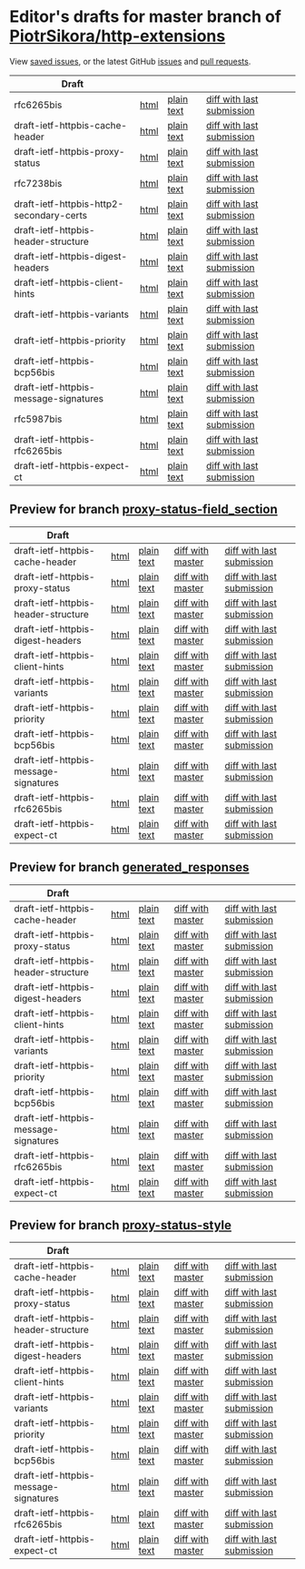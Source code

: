 # Editor's drafts for master branch of [PiotrSikora/http-extensions](https://github.com/PiotrSikora/http-extensions)

View [saved issues](issues.html), or the latest GitHub [issues](https://github.com/PiotrSikora/http-extensions/issues) and [pull requests](https://github.com/PiotrSikora/http-extensions/pulls).

| Draft |     |     |     |     |
| ----- | --- | --- | --- | --- |
| rfc6265bis |[html](./rfc6265bis.html) |[plain text](./rfc6265bis.txt) |[diff with last submission](https://tools.ietf.org/rfcdiff?url1=https://tools.ietf.org/id/rfc6265bis.txt&amp;url2=https://PiotrSikora.github.io/http-extensions/rfc6265bis.txt) |
| draft-ietf-httpbis-cache-header |[html](./draft-ietf-httpbis-cache-header.html) |[plain text](./draft-ietf-httpbis-cache-header.txt) |[diff with last submission](https://tools.ietf.org/rfcdiff?url1=https://tools.ietf.org/id/draft-ietf-httpbis-cache-header.txt&amp;url2=https://PiotrSikora.github.io/http-extensions/draft-ietf-httpbis-cache-header.txt) |
| draft-ietf-httpbis-proxy-status |[html](./draft-ietf-httpbis-proxy-status.html) |[plain text](./draft-ietf-httpbis-proxy-status.txt) |[diff with last submission](https://tools.ietf.org/rfcdiff?url1=https://tools.ietf.org/id/draft-ietf-httpbis-proxy-status.txt&amp;url2=https://PiotrSikora.github.io/http-extensions/draft-ietf-httpbis-proxy-status.txt) |
| rfc7238bis |[html](./rfc7238bis.html) |[plain text](./rfc7238bis.txt) |[diff with last submission](https://tools.ietf.org/rfcdiff?url1=https://tools.ietf.org/id/rfc7238bis.txt&amp;url2=https://PiotrSikora.github.io/http-extensions/rfc7238bis.txt) |
| draft-ietf-httpbis-http2-secondary-certs |[html](./draft-ietf-httpbis-http2-secondary-certs.html) |[plain text](./draft-ietf-httpbis-http2-secondary-certs.txt) |[diff with last submission](https://tools.ietf.org/rfcdiff?url1=https://tools.ietf.org/id/draft-ietf-httpbis-http2-secondary-certs.txt&amp;url2=https://PiotrSikora.github.io/http-extensions/draft-ietf-httpbis-http2-secondary-certs.txt) |
| draft-ietf-httpbis-header-structure |[html](./draft-ietf-httpbis-header-structure.html) |[plain text](./draft-ietf-httpbis-header-structure.txt) |[diff with last submission](https://tools.ietf.org/rfcdiff?url1=https://tools.ietf.org/id/draft-ietf-httpbis-header-structure.txt&amp;url2=https://PiotrSikora.github.io/http-extensions/draft-ietf-httpbis-header-structure.txt) |
| draft-ietf-httpbis-digest-headers |[html](./draft-ietf-httpbis-digest-headers.html) |[plain text](./draft-ietf-httpbis-digest-headers.txt) |[diff with last submission](https://tools.ietf.org/rfcdiff?url1=https://tools.ietf.org/id/draft-ietf-httpbis-digest-headers.txt&amp;url2=https://PiotrSikora.github.io/http-extensions/draft-ietf-httpbis-digest-headers.txt) |
| draft-ietf-httpbis-client-hints |[html](./draft-ietf-httpbis-client-hints.html) |[plain text](./draft-ietf-httpbis-client-hints.txt) |[diff with last submission](https://tools.ietf.org/rfcdiff?url1=https://tools.ietf.org/id/draft-ietf-httpbis-client-hints.txt&amp;url2=https://PiotrSikora.github.io/http-extensions/draft-ietf-httpbis-client-hints.txt) |
| draft-ietf-httpbis-variants |[html](./draft-ietf-httpbis-variants.html) |[plain text](./draft-ietf-httpbis-variants.txt) |[diff with last submission](https://tools.ietf.org/rfcdiff?url1=https://tools.ietf.org/id/draft-ietf-httpbis-variants.txt&amp;url2=https://PiotrSikora.github.io/http-extensions/draft-ietf-httpbis-variants.txt) |
| draft-ietf-httpbis-priority |[html](./draft-ietf-httpbis-priority.html) |[plain text](./draft-ietf-httpbis-priority.txt) |[diff with last submission](https://tools.ietf.org/rfcdiff?url1=https://tools.ietf.org/id/draft-ietf-httpbis-priority.txt&amp;url2=https://PiotrSikora.github.io/http-extensions/draft-ietf-httpbis-priority.txt) |
| draft-ietf-httpbis-bcp56bis |[html](./draft-ietf-httpbis-bcp56bis.html) |[plain text](./draft-ietf-httpbis-bcp56bis.txt) |[diff with last submission](https://tools.ietf.org/rfcdiff?url1=https://tools.ietf.org/id/draft-ietf-httpbis-bcp56bis.txt&amp;url2=https://PiotrSikora.github.io/http-extensions/draft-ietf-httpbis-bcp56bis.txt) |
| draft-ietf-httpbis-message-signatures |[html](./draft-ietf-httpbis-message-signatures.html) |[plain text](./draft-ietf-httpbis-message-signatures.txt) |[diff with last submission](https://tools.ietf.org/rfcdiff?url1=https://tools.ietf.org/id/draft-ietf-httpbis-message-signatures.txt&amp;url2=https://PiotrSikora.github.io/http-extensions/draft-ietf-httpbis-message-signatures.txt) |
| rfc5987bis |[html](./rfc5987bis.html) |[plain text](./rfc5987bis.txt) |[diff with last submission](https://tools.ietf.org/rfcdiff?url1=https://tools.ietf.org/id/rfc5987bis.txt&amp;url2=https://PiotrSikora.github.io/http-extensions/rfc5987bis.txt) |
| draft-ietf-httpbis-rfc6265bis |[html](./draft-ietf-httpbis-rfc6265bis.html) |[plain text](./draft-ietf-httpbis-rfc6265bis.txt) |[diff with last submission](https://tools.ietf.org/rfcdiff?url1=https://tools.ietf.org/id/draft-ietf-httpbis-rfc6265bis.txt&amp;url2=https://PiotrSikora.github.io/http-extensions/draft-ietf-httpbis-rfc6265bis.txt) |
| draft-ietf-httpbis-expect-ct |[html](./draft-ietf-httpbis-expect-ct.html) |[plain text](./draft-ietf-httpbis-expect-ct.txt) |[diff with last submission](https://tools.ietf.org/rfcdiff?url1=https://tools.ietf.org/id/draft-ietf-httpbis-expect-ct.txt&amp;url2=https://PiotrSikora.github.io/http-extensions/draft-ietf-httpbis-expect-ct.txt) |

## Preview for branch [proxy-status-field_section](proxy-status-field_section)

| Draft |     |     |     |     |
| ----- | --- | --- | --- | --- |
| draft-ietf-httpbis-cache-header |[html](proxy-status-field_section/draft-ietf-httpbis-cache-header.html) |[plain text](proxy-status-field_section/draft-ietf-httpbis-cache-header.txt) |[diff with master](https://tools.ietf.org/rfcdiff?url1=https://PiotrSikora.github.io/http-extensions/draft-ietf-httpbis-cache-header.txt&amp;url2=https://PiotrSikora.github.io/http-extensions/proxy-status-field_section/draft-ietf-httpbis-cache-header.txt) |[diff with last submission](https://tools.ietf.org/rfcdiff?url1=https://tools.ietf.org/id/draft-ietf-httpbis-cache-header.txt&amp;url2=https://PiotrSikora.github.io/http-extensions/proxy-status-field_section/draft-ietf-httpbis-cache-header.txt) |
| draft-ietf-httpbis-proxy-status |[html](proxy-status-field_section/draft-ietf-httpbis-proxy-status.html) |[plain text](proxy-status-field_section/draft-ietf-httpbis-proxy-status.txt) |[diff with master](https://tools.ietf.org/rfcdiff?url1=https://PiotrSikora.github.io/http-extensions/draft-ietf-httpbis-proxy-status.txt&amp;url2=https://PiotrSikora.github.io/http-extensions/proxy-status-field_section/draft-ietf-httpbis-proxy-status.txt) |[diff with last submission](https://tools.ietf.org/rfcdiff?url1=https://tools.ietf.org/id/draft-ietf-httpbis-proxy-status.txt&amp;url2=https://PiotrSikora.github.io/http-extensions/proxy-status-field_section/draft-ietf-httpbis-proxy-status.txt) |
| draft-ietf-httpbis-header-structure |[html](proxy-status-field_section/draft-ietf-httpbis-header-structure.html) |[plain text](proxy-status-field_section/draft-ietf-httpbis-header-structure.txt) |[diff with master](https://tools.ietf.org/rfcdiff?url1=https://PiotrSikora.github.io/http-extensions/draft-ietf-httpbis-header-structure.txt&amp;url2=https://PiotrSikora.github.io/http-extensions/proxy-status-field_section/draft-ietf-httpbis-header-structure.txt) |[diff with last submission](https://tools.ietf.org/rfcdiff?url1=https://tools.ietf.org/id/draft-ietf-httpbis-header-structure.txt&amp;url2=https://PiotrSikora.github.io/http-extensions/proxy-status-field_section/draft-ietf-httpbis-header-structure.txt) |
| draft-ietf-httpbis-digest-headers |[html](proxy-status-field_section/draft-ietf-httpbis-digest-headers.html) |[plain text](proxy-status-field_section/draft-ietf-httpbis-digest-headers.txt) |[diff with master](https://tools.ietf.org/rfcdiff?url1=https://PiotrSikora.github.io/http-extensions/draft-ietf-httpbis-digest-headers.txt&amp;url2=https://PiotrSikora.github.io/http-extensions/proxy-status-field_section/draft-ietf-httpbis-digest-headers.txt) |[diff with last submission](https://tools.ietf.org/rfcdiff?url1=https://tools.ietf.org/id/draft-ietf-httpbis-digest-headers.txt&amp;url2=https://PiotrSikora.github.io/http-extensions/proxy-status-field_section/draft-ietf-httpbis-digest-headers.txt) |
| draft-ietf-httpbis-client-hints |[html](proxy-status-field_section/draft-ietf-httpbis-client-hints.html) |[plain text](proxy-status-field_section/draft-ietf-httpbis-client-hints.txt) |[diff with master](https://tools.ietf.org/rfcdiff?url1=https://PiotrSikora.github.io/http-extensions/draft-ietf-httpbis-client-hints.txt&amp;url2=https://PiotrSikora.github.io/http-extensions/proxy-status-field_section/draft-ietf-httpbis-client-hints.txt) |[diff with last submission](https://tools.ietf.org/rfcdiff?url1=https://tools.ietf.org/id/draft-ietf-httpbis-client-hints.txt&amp;url2=https://PiotrSikora.github.io/http-extensions/proxy-status-field_section/draft-ietf-httpbis-client-hints.txt) |
| draft-ietf-httpbis-variants |[html](proxy-status-field_section/draft-ietf-httpbis-variants.html) |[plain text](proxy-status-field_section/draft-ietf-httpbis-variants.txt) |[diff with master](https://tools.ietf.org/rfcdiff?url1=https://PiotrSikora.github.io/http-extensions/draft-ietf-httpbis-variants.txt&amp;url2=https://PiotrSikora.github.io/http-extensions/proxy-status-field_section/draft-ietf-httpbis-variants.txt) |[diff with last submission](https://tools.ietf.org/rfcdiff?url1=https://tools.ietf.org/id/draft-ietf-httpbis-variants.txt&amp;url2=https://PiotrSikora.github.io/http-extensions/proxy-status-field_section/draft-ietf-httpbis-variants.txt) |
| draft-ietf-httpbis-priority |[html](proxy-status-field_section/draft-ietf-httpbis-priority.html) |[plain text](proxy-status-field_section/draft-ietf-httpbis-priority.txt) |[diff with master](https://tools.ietf.org/rfcdiff?url1=https://PiotrSikora.github.io/http-extensions/draft-ietf-httpbis-priority.txt&amp;url2=https://PiotrSikora.github.io/http-extensions/proxy-status-field_section/draft-ietf-httpbis-priority.txt) |[diff with last submission](https://tools.ietf.org/rfcdiff?url1=https://tools.ietf.org/id/draft-ietf-httpbis-priority.txt&amp;url2=https://PiotrSikora.github.io/http-extensions/proxy-status-field_section/draft-ietf-httpbis-priority.txt) |
| draft-ietf-httpbis-bcp56bis |[html](proxy-status-field_section/draft-ietf-httpbis-bcp56bis.html) |[plain text](proxy-status-field_section/draft-ietf-httpbis-bcp56bis.txt) |[diff with master](https://tools.ietf.org/rfcdiff?url1=https://PiotrSikora.github.io/http-extensions/draft-ietf-httpbis-bcp56bis.txt&amp;url2=https://PiotrSikora.github.io/http-extensions/proxy-status-field_section/draft-ietf-httpbis-bcp56bis.txt) |[diff with last submission](https://tools.ietf.org/rfcdiff?url1=https://tools.ietf.org/id/draft-ietf-httpbis-bcp56bis.txt&amp;url2=https://PiotrSikora.github.io/http-extensions/proxy-status-field_section/draft-ietf-httpbis-bcp56bis.txt) |
| draft-ietf-httpbis-message-signatures |[html](proxy-status-field_section/draft-ietf-httpbis-message-signatures.html) |[plain text](proxy-status-field_section/draft-ietf-httpbis-message-signatures.txt) |[diff with master](https://tools.ietf.org/rfcdiff?url1=https://PiotrSikora.github.io/http-extensions/draft-ietf-httpbis-message-signatures.txt&amp;url2=https://PiotrSikora.github.io/http-extensions/proxy-status-field_section/draft-ietf-httpbis-message-signatures.txt) |[diff with last submission](https://tools.ietf.org/rfcdiff?url1=https://tools.ietf.org/id/draft-ietf-httpbis-message-signatures.txt&amp;url2=https://PiotrSikora.github.io/http-extensions/proxy-status-field_section/draft-ietf-httpbis-message-signatures.txt) |
| draft-ietf-httpbis-rfc6265bis |[html](proxy-status-field_section/draft-ietf-httpbis-rfc6265bis.html) |[plain text](proxy-status-field_section/draft-ietf-httpbis-rfc6265bis.txt) |[diff with master](https://tools.ietf.org/rfcdiff?url1=https://PiotrSikora.github.io/http-extensions/draft-ietf-httpbis-rfc6265bis.txt&amp;url2=https://PiotrSikora.github.io/http-extensions/proxy-status-field_section/draft-ietf-httpbis-rfc6265bis.txt) |[diff with last submission](https://tools.ietf.org/rfcdiff?url1=https://tools.ietf.org/id/draft-ietf-httpbis-rfc6265bis.txt&amp;url2=https://PiotrSikora.github.io/http-extensions/proxy-status-field_section/draft-ietf-httpbis-rfc6265bis.txt) |
| draft-ietf-httpbis-expect-ct |[html](proxy-status-field_section/draft-ietf-httpbis-expect-ct.html) |[plain text](proxy-status-field_section/draft-ietf-httpbis-expect-ct.txt) |[diff with master](https://tools.ietf.org/rfcdiff?url1=https://PiotrSikora.github.io/http-extensions/draft-ietf-httpbis-expect-ct.txt&amp;url2=https://PiotrSikora.github.io/http-extensions/proxy-status-field_section/draft-ietf-httpbis-expect-ct.txt) |[diff with last submission](https://tools.ietf.org/rfcdiff?url1=https://tools.ietf.org/id/draft-ietf-httpbis-expect-ct.txt&amp;url2=https://PiotrSikora.github.io/http-extensions/proxy-status-field_section/draft-ietf-httpbis-expect-ct.txt) |

## Preview for branch [generated_responses](generated_responses)

| Draft |     |     |     |     |
| ----- | --- | --- | --- | --- |
| draft-ietf-httpbis-cache-header |[html](generated_responses/draft-ietf-httpbis-cache-header.html) |[plain text](generated_responses/draft-ietf-httpbis-cache-header.txt) |[diff with master](https://tools.ietf.org/rfcdiff?url1=https://PiotrSikora.github.io/http-extensions/draft-ietf-httpbis-cache-header.txt&amp;url2=https://PiotrSikora.github.io/http-extensions/generated_responses/draft-ietf-httpbis-cache-header.txt) |[diff with last submission](https://tools.ietf.org/rfcdiff?url1=https://tools.ietf.org/id/draft-ietf-httpbis-cache-header.txt&amp;url2=https://PiotrSikora.github.io/http-extensions/generated_responses/draft-ietf-httpbis-cache-header.txt) |
| draft-ietf-httpbis-proxy-status |[html](generated_responses/draft-ietf-httpbis-proxy-status.html) |[plain text](generated_responses/draft-ietf-httpbis-proxy-status.txt) |[diff with master](https://tools.ietf.org/rfcdiff?url1=https://PiotrSikora.github.io/http-extensions/draft-ietf-httpbis-proxy-status.txt&amp;url2=https://PiotrSikora.github.io/http-extensions/generated_responses/draft-ietf-httpbis-proxy-status.txt) |[diff with last submission](https://tools.ietf.org/rfcdiff?url1=https://tools.ietf.org/id/draft-ietf-httpbis-proxy-status.txt&amp;url2=https://PiotrSikora.github.io/http-extensions/generated_responses/draft-ietf-httpbis-proxy-status.txt) |
| draft-ietf-httpbis-header-structure |[html](generated_responses/draft-ietf-httpbis-header-structure.html) |[plain text](generated_responses/draft-ietf-httpbis-header-structure.txt) |[diff with master](https://tools.ietf.org/rfcdiff?url1=https://PiotrSikora.github.io/http-extensions/draft-ietf-httpbis-header-structure.txt&amp;url2=https://PiotrSikora.github.io/http-extensions/generated_responses/draft-ietf-httpbis-header-structure.txt) |[diff with last submission](https://tools.ietf.org/rfcdiff?url1=https://tools.ietf.org/id/draft-ietf-httpbis-header-structure.txt&amp;url2=https://PiotrSikora.github.io/http-extensions/generated_responses/draft-ietf-httpbis-header-structure.txt) |
| draft-ietf-httpbis-digest-headers |[html](generated_responses/draft-ietf-httpbis-digest-headers.html) |[plain text](generated_responses/draft-ietf-httpbis-digest-headers.txt) |[diff with master](https://tools.ietf.org/rfcdiff?url1=https://PiotrSikora.github.io/http-extensions/draft-ietf-httpbis-digest-headers.txt&amp;url2=https://PiotrSikora.github.io/http-extensions/generated_responses/draft-ietf-httpbis-digest-headers.txt) |[diff with last submission](https://tools.ietf.org/rfcdiff?url1=https://tools.ietf.org/id/draft-ietf-httpbis-digest-headers.txt&amp;url2=https://PiotrSikora.github.io/http-extensions/generated_responses/draft-ietf-httpbis-digest-headers.txt) |
| draft-ietf-httpbis-client-hints |[html](generated_responses/draft-ietf-httpbis-client-hints.html) |[plain text](generated_responses/draft-ietf-httpbis-client-hints.txt) |[diff with master](https://tools.ietf.org/rfcdiff?url1=https://PiotrSikora.github.io/http-extensions/draft-ietf-httpbis-client-hints.txt&amp;url2=https://PiotrSikora.github.io/http-extensions/generated_responses/draft-ietf-httpbis-client-hints.txt) |[diff with last submission](https://tools.ietf.org/rfcdiff?url1=https://tools.ietf.org/id/draft-ietf-httpbis-client-hints.txt&amp;url2=https://PiotrSikora.github.io/http-extensions/generated_responses/draft-ietf-httpbis-client-hints.txt) |
| draft-ietf-httpbis-variants |[html](generated_responses/draft-ietf-httpbis-variants.html) |[plain text](generated_responses/draft-ietf-httpbis-variants.txt) |[diff with master](https://tools.ietf.org/rfcdiff?url1=https://PiotrSikora.github.io/http-extensions/draft-ietf-httpbis-variants.txt&amp;url2=https://PiotrSikora.github.io/http-extensions/generated_responses/draft-ietf-httpbis-variants.txt) |[diff with last submission](https://tools.ietf.org/rfcdiff?url1=https://tools.ietf.org/id/draft-ietf-httpbis-variants.txt&amp;url2=https://PiotrSikora.github.io/http-extensions/generated_responses/draft-ietf-httpbis-variants.txt) |
| draft-ietf-httpbis-priority |[html](generated_responses/draft-ietf-httpbis-priority.html) |[plain text](generated_responses/draft-ietf-httpbis-priority.txt) |[diff with master](https://tools.ietf.org/rfcdiff?url1=https://PiotrSikora.github.io/http-extensions/draft-ietf-httpbis-priority.txt&amp;url2=https://PiotrSikora.github.io/http-extensions/generated_responses/draft-ietf-httpbis-priority.txt) |[diff with last submission](https://tools.ietf.org/rfcdiff?url1=https://tools.ietf.org/id/draft-ietf-httpbis-priority.txt&amp;url2=https://PiotrSikora.github.io/http-extensions/generated_responses/draft-ietf-httpbis-priority.txt) |
| draft-ietf-httpbis-bcp56bis |[html](generated_responses/draft-ietf-httpbis-bcp56bis.html) |[plain text](generated_responses/draft-ietf-httpbis-bcp56bis.txt) |[diff with master](https://tools.ietf.org/rfcdiff?url1=https://PiotrSikora.github.io/http-extensions/draft-ietf-httpbis-bcp56bis.txt&amp;url2=https://PiotrSikora.github.io/http-extensions/generated_responses/draft-ietf-httpbis-bcp56bis.txt) |[diff with last submission](https://tools.ietf.org/rfcdiff?url1=https://tools.ietf.org/id/draft-ietf-httpbis-bcp56bis.txt&amp;url2=https://PiotrSikora.github.io/http-extensions/generated_responses/draft-ietf-httpbis-bcp56bis.txt) |
| draft-ietf-httpbis-message-signatures |[html](generated_responses/draft-ietf-httpbis-message-signatures.html) |[plain text](generated_responses/draft-ietf-httpbis-message-signatures.txt) |[diff with master](https://tools.ietf.org/rfcdiff?url1=https://PiotrSikora.github.io/http-extensions/draft-ietf-httpbis-message-signatures.txt&amp;url2=https://PiotrSikora.github.io/http-extensions/generated_responses/draft-ietf-httpbis-message-signatures.txt) |[diff with last submission](https://tools.ietf.org/rfcdiff?url1=https://tools.ietf.org/id/draft-ietf-httpbis-message-signatures.txt&amp;url2=https://PiotrSikora.github.io/http-extensions/generated_responses/draft-ietf-httpbis-message-signatures.txt) |
| draft-ietf-httpbis-rfc6265bis |[html](generated_responses/draft-ietf-httpbis-rfc6265bis.html) |[plain text](generated_responses/draft-ietf-httpbis-rfc6265bis.txt) |[diff with master](https://tools.ietf.org/rfcdiff?url1=https://PiotrSikora.github.io/http-extensions/draft-ietf-httpbis-rfc6265bis.txt&amp;url2=https://PiotrSikora.github.io/http-extensions/generated_responses/draft-ietf-httpbis-rfc6265bis.txt) |[diff with last submission](https://tools.ietf.org/rfcdiff?url1=https://tools.ietf.org/id/draft-ietf-httpbis-rfc6265bis.txt&amp;url2=https://PiotrSikora.github.io/http-extensions/generated_responses/draft-ietf-httpbis-rfc6265bis.txt) |
| draft-ietf-httpbis-expect-ct |[html](generated_responses/draft-ietf-httpbis-expect-ct.html) |[plain text](generated_responses/draft-ietf-httpbis-expect-ct.txt) |[diff with master](https://tools.ietf.org/rfcdiff?url1=https://PiotrSikora.github.io/http-extensions/draft-ietf-httpbis-expect-ct.txt&amp;url2=https://PiotrSikora.github.io/http-extensions/generated_responses/draft-ietf-httpbis-expect-ct.txt) |[diff with last submission](https://tools.ietf.org/rfcdiff?url1=https://tools.ietf.org/id/draft-ietf-httpbis-expect-ct.txt&amp;url2=https://PiotrSikora.github.io/http-extensions/generated_responses/draft-ietf-httpbis-expect-ct.txt) |

## Preview for branch [proxy-status-style](proxy-status-style)

| Draft |     |     |     |     |
| ----- | --- | --- | --- | --- |
| draft-ietf-httpbis-cache-header |[html](proxy-status-style/draft-ietf-httpbis-cache-header.html) |[plain text](proxy-status-style/draft-ietf-httpbis-cache-header.txt) |[diff with master](https://tools.ietf.org/rfcdiff?url1=https://PiotrSikora.github.io/http-extensions/draft-ietf-httpbis-cache-header.txt&amp;url2=https://PiotrSikora.github.io/http-extensions/proxy-status-style/draft-ietf-httpbis-cache-header.txt) |[diff with last submission](https://tools.ietf.org/rfcdiff?url1=https://tools.ietf.org/id/draft-ietf-httpbis-cache-header.txt&amp;url2=https://PiotrSikora.github.io/http-extensions/proxy-status-style/draft-ietf-httpbis-cache-header.txt) |
| draft-ietf-httpbis-proxy-status |[html](proxy-status-style/draft-ietf-httpbis-proxy-status.html) |[plain text](proxy-status-style/draft-ietf-httpbis-proxy-status.txt) |[diff with master](https://tools.ietf.org/rfcdiff?url1=https://PiotrSikora.github.io/http-extensions/draft-ietf-httpbis-proxy-status.txt&amp;url2=https://PiotrSikora.github.io/http-extensions/proxy-status-style/draft-ietf-httpbis-proxy-status.txt) |[diff with last submission](https://tools.ietf.org/rfcdiff?url1=https://tools.ietf.org/id/draft-ietf-httpbis-proxy-status.txt&amp;url2=https://PiotrSikora.github.io/http-extensions/proxy-status-style/draft-ietf-httpbis-proxy-status.txt) |
| draft-ietf-httpbis-header-structure |[html](proxy-status-style/draft-ietf-httpbis-header-structure.html) |[plain text](proxy-status-style/draft-ietf-httpbis-header-structure.txt) |[diff with master](https://tools.ietf.org/rfcdiff?url1=https://PiotrSikora.github.io/http-extensions/draft-ietf-httpbis-header-structure.txt&amp;url2=https://PiotrSikora.github.io/http-extensions/proxy-status-style/draft-ietf-httpbis-header-structure.txt) |[diff with last submission](https://tools.ietf.org/rfcdiff?url1=https://tools.ietf.org/id/draft-ietf-httpbis-header-structure.txt&amp;url2=https://PiotrSikora.github.io/http-extensions/proxy-status-style/draft-ietf-httpbis-header-structure.txt) |
| draft-ietf-httpbis-digest-headers |[html](proxy-status-style/draft-ietf-httpbis-digest-headers.html) |[plain text](proxy-status-style/draft-ietf-httpbis-digest-headers.txt) |[diff with master](https://tools.ietf.org/rfcdiff?url1=https://PiotrSikora.github.io/http-extensions/draft-ietf-httpbis-digest-headers.txt&amp;url2=https://PiotrSikora.github.io/http-extensions/proxy-status-style/draft-ietf-httpbis-digest-headers.txt) |[diff with last submission](https://tools.ietf.org/rfcdiff?url1=https://tools.ietf.org/id/draft-ietf-httpbis-digest-headers.txt&amp;url2=https://PiotrSikora.github.io/http-extensions/proxy-status-style/draft-ietf-httpbis-digest-headers.txt) |
| draft-ietf-httpbis-client-hints |[html](proxy-status-style/draft-ietf-httpbis-client-hints.html) |[plain text](proxy-status-style/draft-ietf-httpbis-client-hints.txt) |[diff with master](https://tools.ietf.org/rfcdiff?url1=https://PiotrSikora.github.io/http-extensions/draft-ietf-httpbis-client-hints.txt&amp;url2=https://PiotrSikora.github.io/http-extensions/proxy-status-style/draft-ietf-httpbis-client-hints.txt) |[diff with last submission](https://tools.ietf.org/rfcdiff?url1=https://tools.ietf.org/id/draft-ietf-httpbis-client-hints.txt&amp;url2=https://PiotrSikora.github.io/http-extensions/proxy-status-style/draft-ietf-httpbis-client-hints.txt) |
| draft-ietf-httpbis-variants |[html](proxy-status-style/draft-ietf-httpbis-variants.html) |[plain text](proxy-status-style/draft-ietf-httpbis-variants.txt) |[diff with master](https://tools.ietf.org/rfcdiff?url1=https://PiotrSikora.github.io/http-extensions/draft-ietf-httpbis-variants.txt&amp;url2=https://PiotrSikora.github.io/http-extensions/proxy-status-style/draft-ietf-httpbis-variants.txt) |[diff with last submission](https://tools.ietf.org/rfcdiff?url1=https://tools.ietf.org/id/draft-ietf-httpbis-variants.txt&amp;url2=https://PiotrSikora.github.io/http-extensions/proxy-status-style/draft-ietf-httpbis-variants.txt) |
| draft-ietf-httpbis-priority |[html](proxy-status-style/draft-ietf-httpbis-priority.html) |[plain text](proxy-status-style/draft-ietf-httpbis-priority.txt) |[diff with master](https://tools.ietf.org/rfcdiff?url1=https://PiotrSikora.github.io/http-extensions/draft-ietf-httpbis-priority.txt&amp;url2=https://PiotrSikora.github.io/http-extensions/proxy-status-style/draft-ietf-httpbis-priority.txt) |[diff with last submission](https://tools.ietf.org/rfcdiff?url1=https://tools.ietf.org/id/draft-ietf-httpbis-priority.txt&amp;url2=https://PiotrSikora.github.io/http-extensions/proxy-status-style/draft-ietf-httpbis-priority.txt) |
| draft-ietf-httpbis-bcp56bis |[html](proxy-status-style/draft-ietf-httpbis-bcp56bis.html) |[plain text](proxy-status-style/draft-ietf-httpbis-bcp56bis.txt) |[diff with master](https://tools.ietf.org/rfcdiff?url1=https://PiotrSikora.github.io/http-extensions/draft-ietf-httpbis-bcp56bis.txt&amp;url2=https://PiotrSikora.github.io/http-extensions/proxy-status-style/draft-ietf-httpbis-bcp56bis.txt) |[diff with last submission](https://tools.ietf.org/rfcdiff?url1=https://tools.ietf.org/id/draft-ietf-httpbis-bcp56bis.txt&amp;url2=https://PiotrSikora.github.io/http-extensions/proxy-status-style/draft-ietf-httpbis-bcp56bis.txt) |
| draft-ietf-httpbis-message-signatures |[html](proxy-status-style/draft-ietf-httpbis-message-signatures.html) |[plain text](proxy-status-style/draft-ietf-httpbis-message-signatures.txt) |[diff with master](https://tools.ietf.org/rfcdiff?url1=https://PiotrSikora.github.io/http-extensions/draft-ietf-httpbis-message-signatures.txt&amp;url2=https://PiotrSikora.github.io/http-extensions/proxy-status-style/draft-ietf-httpbis-message-signatures.txt) |[diff with last submission](https://tools.ietf.org/rfcdiff?url1=https://tools.ietf.org/id/draft-ietf-httpbis-message-signatures.txt&amp;url2=https://PiotrSikora.github.io/http-extensions/proxy-status-style/draft-ietf-httpbis-message-signatures.txt) |
| draft-ietf-httpbis-rfc6265bis |[html](proxy-status-style/draft-ietf-httpbis-rfc6265bis.html) |[plain text](proxy-status-style/draft-ietf-httpbis-rfc6265bis.txt) |[diff with master](https://tools.ietf.org/rfcdiff?url1=https://PiotrSikora.github.io/http-extensions/draft-ietf-httpbis-rfc6265bis.txt&amp;url2=https://PiotrSikora.github.io/http-extensions/proxy-status-style/draft-ietf-httpbis-rfc6265bis.txt) |[diff with last submission](https://tools.ietf.org/rfcdiff?url1=https://tools.ietf.org/id/draft-ietf-httpbis-rfc6265bis.txt&amp;url2=https://PiotrSikora.github.io/http-extensions/proxy-status-style/draft-ietf-httpbis-rfc6265bis.txt) |
| draft-ietf-httpbis-expect-ct |[html](proxy-status-style/draft-ietf-httpbis-expect-ct.html) |[plain text](proxy-status-style/draft-ietf-httpbis-expect-ct.txt) |[diff with master](https://tools.ietf.org/rfcdiff?url1=https://PiotrSikora.github.io/http-extensions/draft-ietf-httpbis-expect-ct.txt&amp;url2=https://PiotrSikora.github.io/http-extensions/proxy-status-style/draft-ietf-httpbis-expect-ct.txt) |[diff with last submission](https://tools.ietf.org/rfcdiff?url1=https://tools.ietf.org/id/draft-ietf-httpbis-expect-ct.txt&amp;url2=https://PiotrSikora.github.io/http-extensions/proxy-status-style/draft-ietf-httpbis-expect-ct.txt) |

